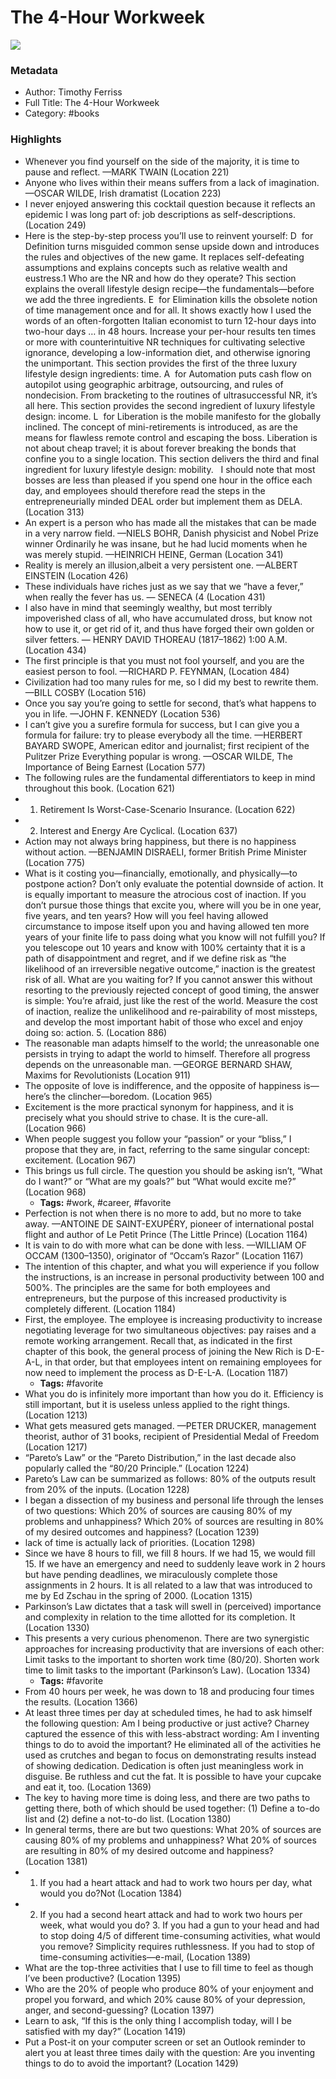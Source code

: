 # The 4-Hour Workweek

![](https://readwise-assets.s3.amazonaws.com/static/images/default-book-icon-5.25188386e520.png)

### Metadata

- Author: Timothy Ferriss
- Full Title: The 4-Hour Workweek
- Category: #books

### Highlights

- Whenever you find yourself on the side of the majority, it is time to pause and reflect. —MARK TWAIN (Location 221)
- Anyone who lives within their means suffers from a lack of imagination. —OSCAR WILDE, Irish dramatist (Location 223)
- I never enjoyed answering this cocktail question because it reflects an epidemic I was long part of: job descriptions as self-descriptions. (Location 249)
- Here is the step-by-step process you’ll use to reinvent yourself: D  for Definition turns misguided common sense upside down and introduces the rules and objectives of the new game. It replaces self-defeating assumptions and explains concepts such as relative wealth and eustress.1 Who are the NR and how do they operate? This section explains the overall lifestyle design recipe—the fundamentals—before we add the three ingredients. E  for Elimination kills the obsolete notion of time management once and for all. It shows exactly how I used the words of an often-forgotten Italian economist to turn 12-hour days into two-hour days … in 48 hours. Increase your per-hour results ten times or more with counterintuitive NR techniques for cultivating selective ignorance, developing a low-information diet, and otherwise ignoring the unimportant. This section provides the first of the three luxury lifestyle design ingredients: time. A  for Automation puts cash flow on autopilot using geographic arbitrage, outsourcing, and rules of nondecision. From bracketing to the routines of ultrasuccessful NR, it’s all here. This section provides the second ingredient of luxury lifestyle design: income. L  for Liberation is the mobile manifesto for the globally inclined. The concept of mini-retirements is introduced, as are the means for flawless remote control and escaping the boss. Liberation is not about cheap travel; it is about forever breaking the bonds that confine you to a single location. This section delivers the third and final ingredient for luxury lifestyle design: mobility.   I should note that most bosses are less than pleased if you spend one hour in the office each day, and employees should therefore read the steps in the entrepreneurially minded DEAL order but implement them as DELA. (Location 313)
- An expert is a person who has made all the mistakes that can be made in a very narrow field. —NIELS BOHR, Danish physicist and Nobel Prize winner Ordinarily he was insane, but he had lucid moments when he was merely stupid. —HEINRICH HEINE, German (Location 341)
- Reality is merely an illusion,albeit a very persistent one. —ALBERT EINSTEIN (Location 426)
- These individuals have riches just as we say that we “have a fever,” when really the fever has us. — SENECA (4 (Location 431)
- I also have in mind that seemingly wealthy, but most terribly impoverished class of all, who have accumulated dross, but know not how to use it, or get rid of it, and thus have forged their own golden or silver fetters. — HENRY DAVID THOREAU (1817–1862) 1:00 A.M. (Location 434)
- The first principle is that you must not fool yourself, and you are the easiest person to fool. —RICHARD P. FEYNMAN, (Location 484)
- Civilization had too many rules for me, so I did my best to rewrite them. —BILL COSBY (Location 516)
- Once you say you’re going to settle for second, that’s what happens to you in life. —JOHN F. KENNEDY (Location 536)
- I can’t give you a surefire formula for success, but I can give you a formula for failure: try to please everybody all the time. —HERBERT BAYARD SWOPE, American editor and journalist; first recipient of the Pulitzer Prize Everything popular is wrong. —OSCAR WILDE, The Importance of Being Earnest (Location 577)
- The following rules are the fundamental differentiators to keep in mind throughout this book. (Location 621)
- 1. Retirement Is Worst-Case-Scenario Insurance. (Location 622)
- 2. Interest and Energy Are Cyclical. (Location 637)
- Action may not always bring happiness, but there is no happiness without action. —BENJAMIN DISRAELI, former British Prime Minister (Location 775)
- What is it costing you—financially, emotionally, and physically—to postpone action? Don’t only evaluate the potential downside of action. It is equally important to measure the atrocious cost of inaction. If you don’t pursue those things that excite you, where will you be in one year, five years, and ten years? How will you feel having allowed circumstance to impose itself upon you and having allowed ten more years of your finite life to pass doing what you know will not fulfill you? If you telescope out 10 years and know with 100% certainty that it is a path of disappointment and regret, and if we define risk as “the likelihood of an irreversible negative outcome,” inaction is the greatest risk of all. What are you waiting for? If you cannot answer this without resorting to the previously rejected concept of good timing, the answer is simple: You’re afraid, just like the rest of the world. Measure the cost of inaction, realize the unlikelihood and re-pairability of most missteps, and develop the most important habit of those who excel and enjoy doing so: action. 5. (Location 886)
- The reasonable man adapts himself to the world; the unreasonable one persists in trying to adapt the world to himself. Therefore all progress depends on the unreasonable man. —GEORGE BERNARD SHAW, Maxims for Revolutionists (Location 911)
- The opposite of love is indifference, and the opposite of happiness is—here’s the clincher—boredom. (Location 965)
- Excitement is the more practical synonym for happiness, and it is precisely what you should strive to chase. It is the cure-all. (Location 966)
- When people suggest you follow your “passion” or your “bliss,” I propose that they are, in fact, referring to the same singular concept: excitement. (Location 967)
- This brings us full circle. The question you should be asking isn’t, “What do I want?” or “What are my goals?” but “What would excite me?” (Location 968)
    - **Tags:** #work, #career, #favorite
- Perfection is not when there is no more to add, but no more to take away. —ANTOINE DE SAINT-EXUPÉRY, pioneer of international postal flight and author of Le Petit Prince (The Little Prince) (Location 1164)
- It is vain to do with more what can be done with less. —WILLIAM OF OCCAM (1300–1350), originator of “Occam’s Razor” (Location 1167)
- The intention of this chapter, and what you will experience if you follow the instructions, is an increase in personal productivity between 100 and 500%. The principles are the same for both employees and entrepreneurs, but the purpose of this increased productivity is completely different. (Location 1184)
- First, the employee. The employee is increasing productivity to increase negotiating leverage for two simultaneous objectives: pay raises and a remote working arrangement. Recall that, as indicated in the first chapter of this book, the general process of joining the New Rich is D-E-A-L, in that order, but that employees intent on remaining employees for now need to implement the process as D-E-L-A. (Location 1187)
    - **Tags:** #favorite
- What you do is infinitely more important than how you do it. Efficiency is still important, but it is useless unless applied to the right things. (Location 1213)
- What gets measured gets managed. —PETER DRUCKER, management theorist, author of 31 books, recipient of Presidential Medal of Freedom (Location 1217)
- “Pareto’s Law” or the “Pareto Distribution,” in the last decade also popularly called the “80/20 Principle.” (Location 1224)
- Pareto’s Law can be summarized as follows: 80% of the outputs result from 20% of the inputs. (Location 1228)
- I began a dissection of my business and personal life through the lenses of two questions: Which 20% of sources are causing 80% of my problems and unhappiness? Which 20% of sources are resulting in 80% of my desired outcomes and happiness? (Location 1239)
- lack of time is actually lack of priorities. (Location 1298)
- Since we have 8 hours to fill, we fill 8 hours. If we had 15, we would fill 15. If we have an emergency and need to suddenly leave work in 2 hours but have pending deadlines, we miraculously complete those assignments in 2 hours. It is all related to a law that was introduced to me by Ed Zschau in the spring of 2000. (Location 1315)
- Parkinson’s Law dictates that a task will swell in (perceived) importance and complexity in relation to the time allotted for its completion. It (Location 1330)
- This presents a very curious phenomenon. There are two synergistic approaches for increasing productivity that are inversions of each other: Limit tasks to the important to shorten work time (80/20). Shorten work time to limit tasks to the important (Parkinson’s Law). (Location 1334)
    - **Tags:** #favorite
- From 40 hours per week, he was down to 18 and producing four times the results. (Location 1366)
- At least three times per day at scheduled times, he had to ask himself the following question: Am I being productive or just active? Charney captured the essence of this with less-abstract wording: Am I inventing things to do to avoid the important? He eliminated all of the activities he used as crutches and began to focus on demonstrating results instead of showing dedication. Dedication is often just meaningless work in disguise. Be ruthless and cut the fat. It is possible to have your cupcake and eat it, too. (Location 1369)
- The key to having more time is doing less, and there are two paths to getting there, both of which should be used together: (1) Define a to-do list and (2) define a not-to-do list. (Location 1380)
- In general terms, there are but two questions: What 20% of sources are causing 80% of my problems and unhappiness? What 20% of sources are resulting in 80% of my desired outcome and happiness? (Location 1381)
- 1. If you had a heart attack and had to work two hours per day, what would you do?Not (Location 1384)
- 2. If you had a second heart attack and had to work two hours per week, what would you do? 3. If you had a gun to your head and had to stop doing 4/5 of different time-consuming activities, what would you remove? Simplicity requires ruthlessness. If you had to stop of time-consuming activities—e-mail, (Location 1389)
- What are the top-three activities that I use to fill time to feel as though I’ve been productive? (Location 1395)
- Who are the 20% of people who produce 80% of your enjoyment and propel you forward, and which 20% cause 80% of your depression, anger, and second-guessing? (Location 1397)
- Learn to ask, “If this is the only thing I accomplish today, will I be satisfied with my day?” (Location 1419)
- Put a Post-it on your computer screen or set an Outlook reminder to alert you at least three times daily with the question: Are you inventing things to do to avoid the important? (Location 1429)
